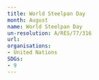 ```yaml
---
title: World Steelpan Day
month: August
name: World Steelpan Day
un-resolution: A/RES/77/316
url: 
organisations:
- United Nations
SDGs:
- 9
---
```


